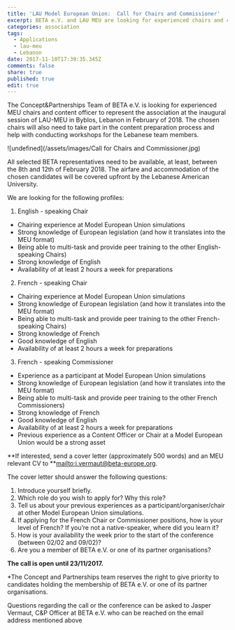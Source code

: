 ```yaml
---
title: 'LAU Model European Union:  Call for Chairs and Commissioner'
excerpt: BETA e.V. and LAU MEU are looking for experienced chairs and content officer!
categories: association
tags:
  - Applications
  - lau-meu
  - Lebanon
date: 2017-11-10T17:39:35.345Z
comments: false
share: true
published: true
edit: true
---
```

The Concept&Partnerships Team of BETA e.V. is looking for experienced MEU chairs and content officer to represent the association at the inaugural session of LAU-MEU in Byblos, Lebanon in February of 2018. The chosen chairs will also need to take part in the content preparation process and help with conducting workshops for the Lebanese team members.



![undefined](/assets/images/Call for Chairs and Commissioner.jpg)



All selected BETA representatives need to be available, at least, between the 8th and 12th of February 2018. The airfare and accommodation of the chosen candidates will be covered upfront by the Lebanese American University.



We are looking for the following profiles:



1) English - speaking Chair

* Chairing experience at Model European Union simulations
* Strong knowledge of European legislation (and how it translates into the MEU format)
* Being able to multi-task and provide peer training to the other English-speaking Chairs)
* Strong knowledge of English
* Availability of at least 2 hours a week for preparations

2) French - speaking Chair

* Chairing experience at Model European Union simulations
* Strong knowledge of European legislation (and how it translates into the MEU format)
* Being able to multi-task and provide peer training to the other French-speaking Chairs)
* Strong knowledge of French
* Good knowledge of English
* Availability of at least 2 hours a week for preparations

3) French - speaking Commissioner

* Experience as a participant at Model European Union simulations
* Strong knowledge of European legislation (and how it translates into the MEU format)
* Being able to multi-task and provide peer training to the other French Commissioners)
* Strong knowledge of French
* Good knowledge of English
* Availability of at least 2 hours a week for preparations
* Previous experience as a Content Officer or Chair at a Model European Union would be a strong asset

**If interested, send a cover letter (approximately 500 words) and an MEU relevant CV to **<mailto:j.vermaut@beta-europe.org>.

The cover letter should answer the following questions:

1. Introduce yourself briefly.
2. Which role do you wish to apply for? Why this role?
3. Tell us about your previous experiences as a participant/organiser/chair at other Model European Union simulations.
4. If applying for the French Chair or Commissioner positions, how is your level of French? If you’re not a native-speaker, where did you learn it?
5. How is your availability the week prior to the start of the conference (between 02/02 and 09/02)?
6. Are you a member of BETA e.V. or one of its partner organisations?



**The call is open until 23/11/2017.**

\*The Concept and Partnerships team reserves the right to give priority to candidates holding the membership of BETA e.V. or one of its partner organisations.

Questions regarding the call or the conference can be asked to Jasper Vermaut, C&P Officer at BETA e.V. who can be reached on the email address mentioned above
